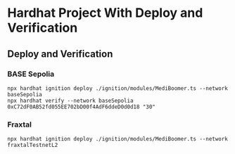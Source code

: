 # Hardhat Project With Deploy and Verification

## Deploy and Verification

### BASE Sepolia

```shell
npx hardhat ignition deploy ./ignition/modules/MediBoomer.ts --network baseSepolia
npx hardhat verify --network baseSepolia 0xC72dF0AB52fd055EE702bD00f4AdF6ddeD0d0d18 "30"
```

### Fraxtal

```shell
npx hardhat ignition deploy ./ignition/modules/MediBoomer.ts --network fraxtalTestnetL2
```
